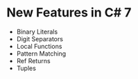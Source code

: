 # New Features in C# 7

* Binary Literals
* Digit Separators
* Local Functions
* Pattern Matching
* Ref Returns
* Tuples
